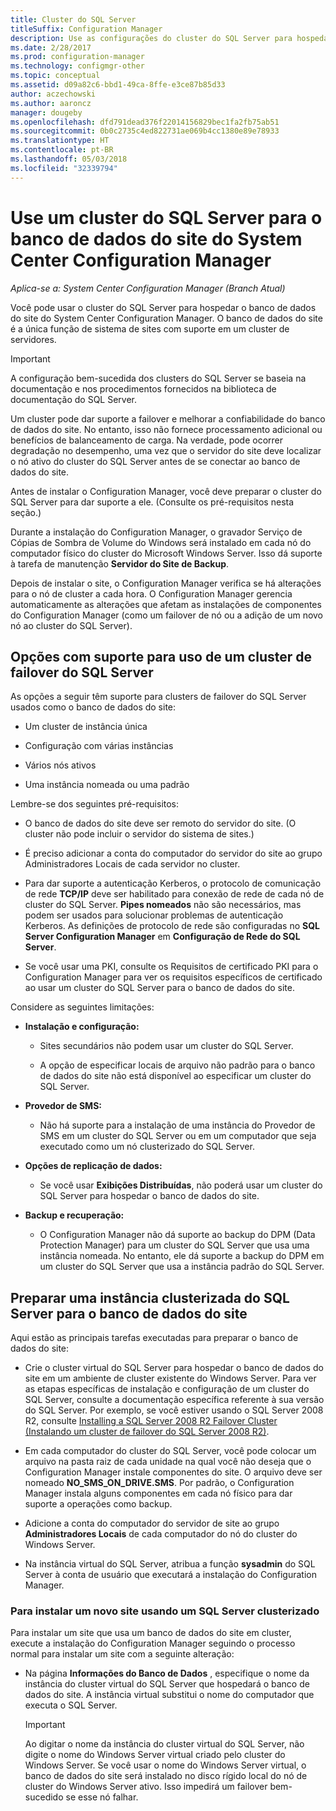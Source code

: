 ```yaml
---
title: Cluster do SQL Server
titleSuffix: Configuration Manager
description: Use as configurações do cluster do SQL Server para hospedar o banco de dados do site do System Center Configuration Manager. Inclui informações sobre opções com suporte.
ms.date: 2/28/2017
ms.prod: configuration-manager
ms.technology: configmgr-other
ms.topic: conceptual
ms.assetid: d09a82c6-bbd1-49ca-8ffe-e3ce87b85d33
author: aczechowski
ms.author: aaroncz
manager: dougeby
ms.openlocfilehash: dfd791dead376f22014156829bec1fa2fb75ab51
ms.sourcegitcommit: 0b0c2735c4ed822731ae069b4cc1380e89e78933
ms.translationtype: HT
ms.contentlocale: pt-BR
ms.lasthandoff: 05/03/2018
ms.locfileid: "32339794"
---
```

# <a name="use-a-sql-server-cluster-for-the-system-center-configuration-manager-site-database"></a>Use um cluster do SQL Server para o banco de dados do site do System Center Configuration Manager

*Aplica-se a: System Center Configuration Manager (Branch Atual)*


 Você pode usar o cluster do SQL Server para hospedar o banco de dados do site do System Center Configuration Manager. O banco de dados do site é a única função de sistema de sites com suporte em um cluster de servidores.  

> [!IMPORTANT]  
>  A configuração bem-sucedida dos clusters do SQL Server se baseia na documentação e nos procedimentos fornecidos na biblioteca de documentação do SQL Server.  

 Um cluster pode dar suporte a failover e melhorar a confiabilidade do banco de dados do site. No entanto, isso não fornece processamento adicional ou benefícios de balanceamento de carga. Na verdade, pode ocorrer degradação no desempenho, uma vez que o servidor do site deve localizar o nó ativo do cluster do SQL Server antes de se conectar ao banco de dados do site.  

 Antes de instalar o Configuration Manager, você deve preparar o cluster do SQL Server para dar suporte a ele. (Consulte os pré-requisitos nesta seção.)  

 Durante a instalação do Configuration Manager, o gravador Serviço de Cópias de Sombra de Volume do Windows será instalado em cada nó do computador físico do cluster do Microsoft Windows Server. Isso dá suporte à tarefa de manutenção **Servidor do Site de Backup**.  

 Depois de instalar o site, o Configuration Manager verifica se há alterações para o nó de cluster a cada hora. O Configuration Manager gerencia automaticamente as alterações que afetam as instalações de componentes do Configuration Manager (como um failover de nó ou a adição de um novo nó ao cluster do SQL Server).  

## <a name="supported-options-for-using-a-sql-server-failover-cluster"></a>Opções com suporte para uso de um cluster de failover do SQL Server

As opções a seguir têm suporte para clusters de failover do SQL Server usados como o banco de dados do site:

-   Um cluster de instância única  

-   Configuração com várias instâncias  

-   Vários nós ativos  

-   Uma instância nomeada ou uma padrão  

Lembre-se dos seguintes pré-requisitos:  

-   O banco de dados do site deve ser remoto do servidor do site. (O cluster não pode incluir o servidor do sistema de sites.)  

-   É preciso adicionar a conta do computador do servidor do site ao grupo Administradores Locais de cada servidor no cluster.  

-   Para dar suporte a autenticação Kerberos, o protocolo de comunicação de rede **TCP/IP** deve ser habilitado para conexão de rede de cada nó de cluster do SQL Server. **Pipes nomeados** não são necessários, mas podem ser usados para solucionar problemas de autenticação Kerberos. As definições de protocolo de rede são configuradas no **SQL Server Configuration Manager** em **Configuração de Rede do SQL Server**.  

-   Se você usar uma PKI, consulte os Requisitos de certificado PKI para o Configuration Manager para ver os requisitos específicos de certificado ao usar um cluster do SQL Server para o banco de dados do site.  

Considere as seguintes limitações:  

-   **Instalação e configuração:**  

    -   Sites secundários não podem usar um cluster do SQL Server.  

    -   A opção de especificar locais de arquivo não padrão para o banco de dados do site não está disponível ao especificar um cluster do SQL Server.  

-   **Provedor de SMS:**  

    -   Não há suporte para a instalação de uma instância do Provedor de SMS em um cluster do SQL Server ou em um computador que seja executado como um nó clusterizado do SQL Server.  

-   **Opções de replicação de dados:**  

    -   Se você usar **Exibições Distribuídas**, não poderá usar um cluster do SQL Server para hospedar o banco de dados do site.  

-   **Backup e recuperação:**  

    -   O Configuration Manager não dá suporte ao backup do DPM (Data Protection Manager) para um cluster do SQL Server que usa uma instância nomeada. No entanto, ele dá suporte a backup do DPM em um cluster do SQL Server que usa a instância padrão do SQL Server.  

## <a name="prepare-a-clustered-sql-server-instance-for-the-site-database"></a>Preparar uma instância clusterizada do SQL Server para o banco de dados do site  

Aqui estão as principais tarefas executadas para preparar o banco de dados do site:

-   Crie o cluster virtual do SQL Server para hospedar o banco de dados do site em um ambiente de cluster existente do Windows Server. Para ver as etapas específicas de instalação e configuração de um cluster do SQL Server, consulte a documentação específica referente à sua versão do SQL Server. Por exemplo, se você estiver usando o SQL Server 2008 R2, consulte [Installing a SQL Server 2008 R2 Failover Cluster (Instalando um cluster de failover do SQL Server 2008 R2)](http://go.microsoft.com/fwlink/p/?LinkId=240231).  

-   Em cada computador do cluster do SQL Server, você pode colocar um arquivo na pasta raiz de cada unidade na qual você não deseja que o Configuration Manager instale componentes do site. O arquivo deve ser nomeado **NO_SMS_ON_DRIVE.SMS**. Por padrão, o Configuration Manager instala alguns componentes em cada nó físico para dar suporte a operações como backup.  

-   Adicione a conta do computador do servidor de site ao grupo **Administradores Locais** de cada computador do nó do cluster do Windows Server.  

-   Na instância virtual do SQL Server, atribua a função **sysadmin** do SQL Server à conta de usuário que executará a instalação do Configuration Manager.  

### <a name="to-install-a-new-site-using-a-clustered-sql-server"></a>Para instalar um novo site usando um SQL Server clusterizado  
 Para instalar um site que usa um banco de dados do site em cluster, execute a instalação do Configuration Manager seguindo o processo normal para instalar um site com a seguinte alteração:  

-   Na página **Informações do Banco de Dados** , especifique o nome da instância do cluster virtual do SQL Server que hospedará o banco de dados do site. A instância virtual substitui o nome do computador que executa o SQL Server.  

    > [!IMPORTANT]  
    >  Ao digitar o nome da instância do cluster virtual do SQL Server, não digite o nome do Windows Server virtual criado pelo cluster do Windows Server. Se você usar o nome do Windows Server virtual, o banco de dados do site será instalado no disco rígido local do nó de cluster do Windows Server ativo. Isso impedirá um failover bem-sucedido se esse nó falhar.  

